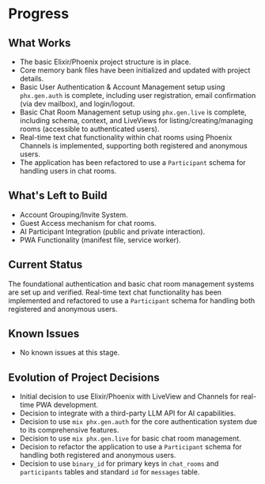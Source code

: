 # Progress

## What Works

- The basic Elixir/Phoenix project structure is in place.
- Core memory bank files have been initialized and updated with project details.
- Basic User Authentication & Account Management setup using `phx.gen.auth` is complete, including user registration, email confirmation (via dev mailbox), and login/logout.
- Basic Chat Room Management setup using `phx.gen.live` is complete, including schema, context, and LiveViews for listing/creating/managing rooms (accessible to authenticated users).
- Real-time text chat functionality within chat rooms using Phoenix Channels is implemented, supporting both registered and anonymous users.
- The application has been refactored to use a `Participant` schema for handling users in chat rooms.

## What's Left to Build

- Account Grouping/Invite System.
- Guest Access mechanism for chat rooms.
- AI Participant Integration (public and private interaction).
- PWA Functionality (manifest file, service worker).

## Current Status

The foundational authentication and basic chat room management systems are set up and verified. Real-time text chat functionality has been implemented and refactored to use a `Participant` schema for handling both registered and anonymous users.

## Known Issues

- No known issues at this stage.

## Evolution of Project Decisions

- Initial decision to use Elixir/Phoenix with LiveView and Channels for real-time PWA development.
- Decision to integrate with a third-party LLM API for AI capabilities.
- Decision to use `mix phx.gen.auth` for the core authentication system due to its comprehensive features.
- Decision to use `mix phx.gen.live` for basic chat room management.
- Decision to refactor the application to use a `Participant` schema for handling both registered and anonymous users.
- Decision to use `binary_id` for primary keys in `chat_rooms` and `participants` tables and standard `id` for `messages` table.
